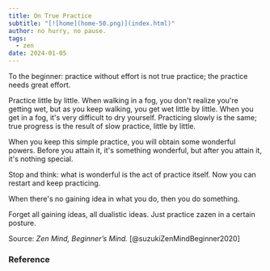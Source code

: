 ```yaml
---
title: On True Practice
subtitle: "[![home](home-50.png)](index.html)"
author: no hurry, no pause.
tags:
  - zen
date: 2024-01-05
---
```


To the beginner: practice without effort is not true practice; the practice needs great effort. 

Practice little by little. When walking in a fog, you don't realize you're getting wet, but as you keep walking, you get wet little by little. When you get in a fog, it's very difficult to dry yourself. Practicing slowly is the same; true progress is the result of slow practice, little by little.

When you keep this simple practice, you will obtain some wonderful powers. Before you attain it, it's something wonderful, but after you attain it, it's nothing special.

Stop and think: what is wonderful is the act of practice itself. Now you can restart and keep practicing.

When there's no gaining idea in what you do, then you do something.

Forget all gaining ideas, all dualistic ideas. Just practice zazen in a certain posture.

Source: *Zen Mind, Beginner’s Mind.* [@suzukiZenMindBeginner2020] 

### Reference



